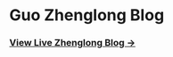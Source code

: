 Guo Zhenglong Blog
========

### [View Live Zhenglong Blog &rarr;](https://guozhenglong.github.io)  
